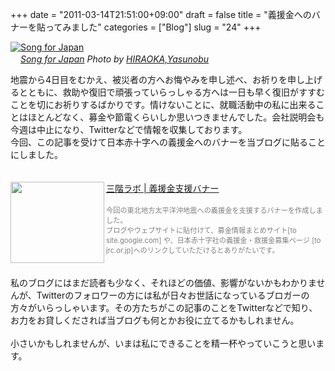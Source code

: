 +++
date = "2011-03-14T21:51:00+09:00"
draft = false
title = "義援金へのバナーを貼ってみました"
categories = ["Blog"]
slug = "24"
+++

<p><a href="http://www.flickr.com/photos/29499350@N06/5648729841/" title="Song for Japan by HIRAOKA,Yasunobu, on Flickr" target="_blank"><img class="flickr_photo" src="http://farm6.static.flickr.com/5226/5648729841_f486488f25_z.jpg"  alt="Song for Japan" width="NaNpx"/></a><br /><cite class="flickr_photographer"><img src="http://farm4.static.flickr.com/3329/favicons/72157601614001242_7730.png" width="16" /><a href="http://www.flickr.com/photos/29499350@N06/5648729841/">Song for Japan</a> Photo by <a href="http://www.flickr.com/photos/29499350@N06/">HIRAOKA,Yasunobu</a></cite></p>

地震から4日目をむかえ、被災者の方へお悔やみを申し述べ、お祈りを申し上げるとともに、救助や復旧で頑張っていらっしゃる方へは一日も早く復旧がすすむことを切にお祈りするばかりです。情けないことに、就職活動中の私に出来ることはほとんどなく、募金や節電くらいしか思いつきませんでした。会社説明会も今週は中止になり、Twitterなどで情報を収集しております。<br />
今回、この記事を受けて日本赤十字への義援金へのバナーを当ブログに貼ることにしました。<br />
<a name="more"></a><br />
<br />
<a href="http://lab.3fl.jp/charity-banner/" rel="nofollow" target="_blank"><img align="left" alt="" border="0" class="alignleft" height="130" src="http://capture.heartrails.com/150x130/shadow?http://lab.3fl.jp/charity-banner/" width="150" /></a><a href="http://lab.3fl.jp/charity-banner/" rel="nofollow" target="_blank">三階ラボ | 義援金支援バナー</a><a href="http://b.hatena.ne.jp/entry/http://lab.3fl.jp/charity-banner/" rel="nofollow" target="_blank"><img alt="" border="0" src="http://b.hatena.ne.jp/entry/image/http://lab.3fl.jp/charity-banner/" /></a><br />
<br />
<span style="color: grey; font-size: 80%;">今回の東北地方太平洋沖地震への義援金を支援するバナーを作成しました。<br />
ブログやウェブサイトに貼付けて、募金情報まとめサイト[to site.google.com] や、日本赤十字社の義援金・救援金募集ページ [to jrc.or.jp]へのリンクしていただけるとありがたいです。</span><br />
<br />
<strong></strong><br />
私のブログにはまだ読者も少なく、それほどの価値、影響がないかもわかりませんが、Twitterのフォロワーの方には私が日々お世話になっているブロガーの方々がいらっしゃいます。その方たちがこの記事のことをTwitterなどで知り、お力をお貸しくだされば当ブログも何とかお役に立てるかもしれません。<br />
<br />
小さいかもしれませんが、いまは私にできることを精一杯やっていこうと思います。
